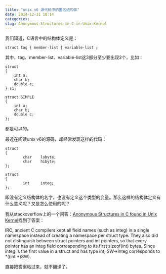 ```yaml
---
title: "unix v6 源代码中的匿名结构体"
date: 2014-12-31 10:14
categories:
slug: Anonymous-Structures-in-C-in-Unix-Kernel
---
```


我们知道，C语言中的结构体定义是：

```
struct tag { member-list } variable-list ; 
```

其中，tag、member-list、variable-list这3部分至少要出现2个，比如：

```
struct 
{
    int a;
    char b;
    double c;
} s1;
```

```
struct SIMPLE
{
    int a;
    char b;
    double c;
};
```

都是可以的。

最近在阅读unix v6的源码，却经常发现这样的代码：

```
struct
{
        char    lobyte;
        char    hibyte;
};
```

```
struct
{
        int     integ;
};
```

即没有定义结构体的名字，也没有定义这个类型的变量。那么这样的结构体定义有什么意义呢？又是怎么使用的呢？

我从stackoverflow上的一个问答：[Anonymous Structures in C found in Unix Kernel](http://stackoverflow.com/questions/3881064/anonymous-structures-in-c-found-in-unix-kernel)找到了答案：

>
IRC, ancient C compilers kept all field names (such as integ) in a single namespace instead of creating a namespace per struct type. They also did not distinguish between struct pointers and int pointers, so that every pointer has an integ field corresponding to its first sizeof(int) bytes. Since integ is the first value in a struct and has type int, SW->integ corresponds to *((int *)SW).

直接把答案粘过来，就不翻译了。